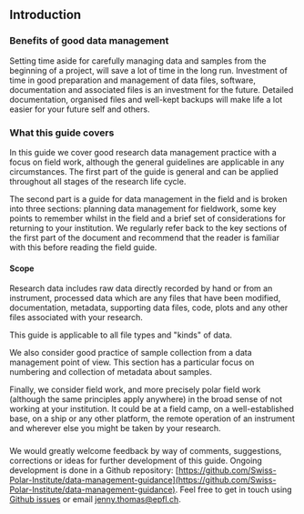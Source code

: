 
## Introduction

### Benefits of good data management

Setting time aside for carefully managing data and samples from the beginning of a project, will save a lot of time in the long run. Investment of time in good preparation and management of data files, software, documentation and associated files is an investment for the future. Detailed documentation, organised files and well-kept backups will make life a lot easier for your future self and others.

### What this guide covers

In this guide we cover good research data management practice with a focus on field work, although the general guidelines are applicable in any circumstances. The first part of the guide is general and can be applied throughout all stages of the research life cycle. 

The second part is a guide for data management in the field and is broken into three sections: planning data management for fieldwork, some key points to remember whilst in the field and a brief set of considerations for returning to your institution. We regularly refer back to the key sections of the first part of the document and recommend that the reader is familiar with this before reading the field guide.

#### Scope

Research data includes raw data directly recorded by hand or from an instrument, processed data which are any files that have been modified, documentation, metadata, supporting data files, code, plots and any other files associated with your research. 

This guide is applicable to all file types and "kinds" of data. 

We also consider good practice of sample collection from a data management point of view. This section has a particular focus on numbering and collection of metadata about samples.

Finally, we consider field work, and more precisely polar field work (although the same principles apply anywhere) in the broad sense of not working at your institution. It could be at a field camp, on a well-established base, on a ship or any other platform, the remote operation of an instrument and wherever else you might be taken by your research.

### 

We would greatly welcome feedback by way of comments, suggestions, corrections or ideas for further development of this guide. Ongoing development is done in a Github repository: [https://github.com/Swiss-Polar-Institute/data-management-guidance](https://github.com/Swiss-Polar-Institute/data-management-guidance). Feel free to get in touch using [Github issues](https://github.com/Swiss-Polar-Institute/data-management-guidance/issues) or email [jenny.thomas@epfl.ch](jenny.thomas@epfl.ch). 